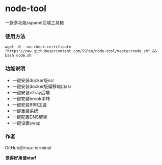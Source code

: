 # node-tool
一款多功能sspanel后端工具箱

### 使用方法
```shell
wget -N --no-check-certificate "https://raw.githubusercontent.com/SSPen/node-tool/master/node.sh" && bash node.sh
```

### 功能说明
- 一键安装docker版ssr
- 一键安装docker版偏移端口ssr
- 一键安装v2ray后端
- 一键安装brook中转
- 一键安装BBR加速
- 一键重装系统
- 一键配置DNS解锁
- 一键设置swap

### 作者
GitHub@linux-terminal

**觉得好用请star!**
